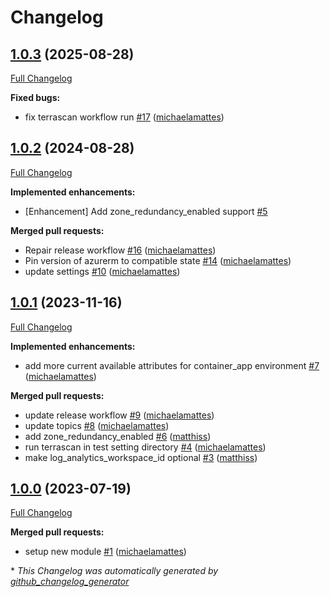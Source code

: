 # Changelog

## [1.0.3](https://github.com/telekom-mms/terraform-azurerm-container-app/tree/1.0.3) (2025-08-28)

[Full Changelog](https://github.com/telekom-mms/terraform-azurerm-container-app/compare/1.0.2...1.0.3)

**Fixed bugs:**

- fix terrascan workflow run [\#17](https://github.com/telekom-mms/terraform-azurerm-container-app/pull/17) ([michaelamattes](https://github.com/michaelamattes))

## [1.0.2](https://github.com/telekom-mms/terraform-azurerm-container-app/tree/1.0.2) (2024-08-28)

[Full Changelog](https://github.com/telekom-mms/terraform-azurerm-container-app/compare/1.0.1...1.0.2)

**Implemented enhancements:**

- \[Enhancement\] Add zone\_redundancy\_enabled support [\#5](https://github.com/telekom-mms/terraform-azurerm-container-app/issues/5)

**Merged pull requests:**

- Repair release workflow [\#16](https://github.com/telekom-mms/terraform-azurerm-container-app/pull/16) ([michaelamattes](https://github.com/michaelamattes))
- Pin version of azurerm to compatible state   [\#14](https://github.com/telekom-mms/terraform-azurerm-container-app/pull/14) ([michaelamattes](https://github.com/michaelamattes))
- update settings [\#10](https://github.com/telekom-mms/terraform-azurerm-container-app/pull/10) ([michaelamattes](https://github.com/michaelamattes))

## [1.0.1](https://github.com/telekom-mms/terraform-azurerm-container-app/tree/1.0.1) (2023-11-16)

[Full Changelog](https://github.com/telekom-mms/terraform-azurerm-container-app/compare/1.0.0...1.0.1)

**Implemented enhancements:**

- add more current available attributes for container\_app environment [\#7](https://github.com/telekom-mms/terraform-azurerm-container-app/pull/7) ([michaelamattes](https://github.com/michaelamattes))

**Merged pull requests:**

- update release workflow [\#9](https://github.com/telekom-mms/terraform-azurerm-container-app/pull/9) ([michaelamattes](https://github.com/michaelamattes))
- update topics [\#8](https://github.com/telekom-mms/terraform-azurerm-container-app/pull/8) ([michaelamattes](https://github.com/michaelamattes))
- add zone\_redundancy\_enabled [\#6](https://github.com/telekom-mms/terraform-azurerm-container-app/pull/6) ([matthiss](https://github.com/matthiss))
- run terrascan in test setting directory [\#4](https://github.com/telekom-mms/terraform-azurerm-container-app/pull/4) ([michaelamattes](https://github.com/michaelamattes))
- make log\_analytics\_workspace\_id optional [\#3](https://github.com/telekom-mms/terraform-azurerm-container-app/pull/3) ([matthiss](https://github.com/matthiss))

## [1.0.0](https://github.com/telekom-mms/terraform-azurerm-container-app/tree/1.0.0) (2023-07-19)

[Full Changelog](https://github.com/telekom-mms/terraform-azurerm-container-app/compare/1bbb4204a61a2c25720b3aecfc4d82b435f2b4f5...1.0.0)

**Merged pull requests:**

- setup new module [\#1](https://github.com/telekom-mms/terraform-azurerm-container-app/pull/1) ([michaelamattes](https://github.com/michaelamattes))



\* *This Changelog was automatically generated by [github_changelog_generator](https://github.com/github-changelog-generator/github-changelog-generator)*
